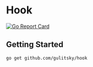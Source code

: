 # Hook

[![Go Report Card](https://goreportcard.com/badge/github.com/gulitsky/hook)](https://goreportcard.com/report/github.com/gulitsky/hook)

## Getting Started

```bash
go get github.com/gulitsky/hook
```
